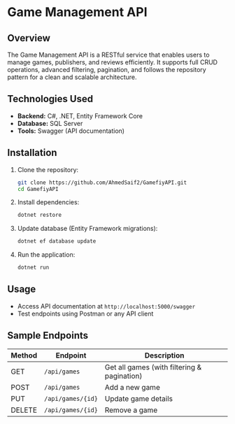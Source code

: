 # **Game Management API**  

## **Overview**  
The Game Management API is a RESTful service that enables users to manage games, publishers, and reviews efficiently. It supports full CRUD operations, advanced filtering, pagination, and follows the repository pattern for a clean and scalable architecture.  

## **Technologies Used**  
- **Backend:** C#, .NET, Entity Framework Core  
- **Database:** SQL Server  
- **Tools:** Swagger (API documentation)

## **Installation**  

1. Clone the repository:  
   ```sh
   git clone https://github.com/AhmedSaif2/GamefiyAPI.git
   cd GamefiyAPI
   ```  

2. Install dependencies:  
   ```sh
   dotnet restore
   ```  

3. Update database (Entity Framework migrations):  
   ```sh
   dotnet ef database update
   ```  

4. Run the application:  
   ```sh
   dotnet run
   ```  

## **Usage**  
- Access API documentation at `http://localhost:5000/swagger`  
- Test endpoints using Postman or any API client  

## **Sample Endpoints**  
| Method | Endpoint | Description |  
|--------|---------|-------------|  
| GET | `/api/games` | Get all games (with filtering & pagination) |  
| POST | `/api/games` | Add a new game |  
| PUT | `/api/games/{id}` | Update game details |  
| DELETE | `/api/games/{id}` | Remove a game |  

